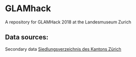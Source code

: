 # GLAMhack

A repository for GLAMHack 2018 at the Landesmuseum Zurich

## Data sources:
Secondary data 
[Siedlungsverzeichnis des Kantons Zürich](git@github.com:mmznr/GLAMhack.git)